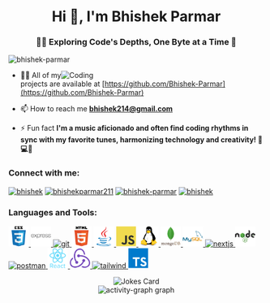 <h1 align="center">Hi 👋, I'm Bhishek Parmar</h1>
<h3 align="center">👨‍💻 Exploring Code's Depths, One Byte at a Time 🚀</h3>

<p align="left"> <img src="https://komarev.com/ghpvc/?username=bhishek-parmar&label=Profile%20views&color=0e75b6&style=flat" alt="bhishek-parmar" /> </p>
<img align="right" alt="Coding" width="400" src="https://user-images.githubusercontent.com/63050133/156676671-d5b2e362-97d4-4404-9447-dd71ddfea82f.gif">

- 👨‍💻 All of my projects are available at [https://github.com/Bhishek-Parmar](https://github.com/Bhishek-Parmar)

- 📫 How to reach me **bhishek214@gmail.com**

- ⚡ Fun fact **I'm a music aficionado and often find coding rhythms in sync with my favorite tunes, harmonizing technology and creativity! 🎵💻🎶**

<h3 align="left">Connect with me:</h3>
<p align="left">
<a href="https://linkedin.com/in/bhishek" target="blank"><img align="center" src="https://raw.githubusercontent.com/rahuldkjain/github-profile-readme-generator/master/src/images/icons/Social/linked-in-alt.svg" alt="bhishek" height="30" width="40" /></a>
<a href="https://www.hackerrank.com/bhishekparmar211" target="blank"><img align="center" src="https://raw.githubusercontent.com/rahuldkjain/github-profile-readme-generator/master/src/images/icons/Social/hackerrank.svg" alt="bhishekparmar211" height="30" width="40" /></a>
<a href="https://www.leetcode.com/bhishek-parmar" target="blank"><img align="center" src="https://raw.githubusercontent.com/rahuldkjain/github-profile-readme-generator/master/src/images/icons/Social/leet-code.svg" alt="bhishek-parmar" height="30" width="40" /></a>
<a href="https://auth.geeksforgeeks.org/user/bhishek" target="blank"><img align="center" src="https://raw.githubusercontent.com/rahuldkjain/github-profile-readme-generator/master/src/images/icons/Social/geeks-for-geeks.svg" alt="bhishek" height="30" width="40" /></a>
</p>

<h3 align="left">Languages and Tools:</h3>
<p align="left"> <a href="https://www.w3schools.com/css/" target="_blank" rel="noreferrer"> <img src="https://raw.githubusercontent.com/devicons/devicon/master/icons/css3/css3-original-wordmark.svg" alt="css3" width="40" height="40"/> </a> <a href="https://expressjs.com" target="_blank" rel="noreferrer"> <img src="https://raw.githubusercontent.com/devicons/devicon/master/icons/express/express-original-wordmark.svg" alt="express" width="40" height="40"/> </a> <a href="https://git-scm.com/" target="_blank" rel="noreferrer"> <img src="https://www.vectorlogo.zone/logos/git-scm/git-scm-icon.svg" alt="git" width="40" height="40"/> </a> <a href="https://www.w3.org/html/" target="_blank" rel="noreferrer"> <img src="https://raw.githubusercontent.com/devicons/devicon/master/icons/html5/html5-original-wordmark.svg" alt="html5" width="40" height="40"/> </a> <a href="https://www.java.com" target="_blank" rel="noreferrer"> <img src="https://raw.githubusercontent.com/devicons/devicon/master/icons/java/java-original.svg" alt="java" width="40" height="40"/> </a> <a href="https://developer.mozilla.org/en-US/docs/Web/JavaScript" target="_blank" rel="noreferrer"> <img src="https://raw.githubusercontent.com/devicons/devicon/master/icons/javascript/javascript-original.svg" alt="javascript" width="40" height="40"/> </a> <a href="https://www.linux.org/" target="_blank" rel="noreferrer"> <img src="https://raw.githubusercontent.com/devicons/devicon/master/icons/linux/linux-original.svg" alt="linux" width="40" height="40"/> </a> <a href="https://www.mongodb.com/" target="_blank" rel="noreferrer"> <img src="https://raw.githubusercontent.com/devicons/devicon/master/icons/mongodb/mongodb-original-wordmark.svg" alt="mongodb" width="40" height="40"/> </a> <a href="https://www.mysql.com/" target="_blank" rel="noreferrer"> <img src="https://raw.githubusercontent.com/devicons/devicon/master/icons/mysql/mysql-original-wordmark.svg" alt="mysql" width="40" height="40"/> </a> <a href="https://nextjs.org/" target="_blank" rel="noreferrer"> <img src="https://cdn.worldvectorlogo.com/logos/nextjs-2.svg" alt="nextjs" width="40" height="40"/> </a> <a href="https://nodejs.org" target="_blank" rel="noreferrer"> <img src="https://raw.githubusercontent.com/devicons/devicon/master/icons/nodejs/nodejs-original-wordmark.svg" alt="nodejs" width="40" height="40"/> </a> <a href="https://postman.com" target="_blank" rel="noreferrer"> <img src="https://www.vectorlogo.zone/logos/getpostman/getpostman-icon.svg" alt="postman" width="40" height="40"/> </a> <a href="https://reactjs.org/" target="_blank" rel="noreferrer"> <img src="https://raw.githubusercontent.com/devicons/devicon/master/icons/react/react-original-wordmark.svg" alt="react" width="40" height="40"/> </a> <a href="https://redux.js.org" target="_blank" rel="noreferrer"> <img src="https://raw.githubusercontent.com/devicons/devicon/master/icons/redux/redux-original.svg" alt="redux" width="40" height="40"/> </a> <a href="https://tailwindcss.com/" target="_blank" rel="noreferrer"> <img src="https://www.vectorlogo.zone/logos/tailwindcss/tailwindcss-icon.svg" alt="tailwind" width="40" height="40"/> </a> <a href="https://www.typescriptlang.org/" target="_blank" rel="noreferrer"> <img src="https://raw.githubusercontent.com/devicons/devicon/master/icons/typescript/typescript-original.svg" alt="typescript" width="40" height="40"/> </a> </p>

<!-- <p><img align="left" src="https://github-readme-stats.vercel.app/api/top-langs?username=bhishek-parmar&show_icons=true&locale=en&layout=compact" alt="bhishek-parmar" /></p>    --!>


<!-- HTML -->
<div align="center">
<img src="https://readme-jokes.vercel.app/api" alt="Jokes Card" />  
</div>
<div align="center">
<img src="https://github-readme-activity-graph.vercel.app/graph?username=Bhishek-Parmar&radius=16&theme=nightowl&area=true&order=5&hide_border=false&hide_title=false" height="300" alt="activity-graph graph"  />
</div>
